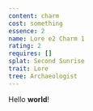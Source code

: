 ```yaml
---
content: charm
cost: something
essence: 2
name: Lore e2 Charm 1
rating: 2
requires: []
splat: Second Sunrise
trait: Lore
tree: Archaeologist
---
```


Hello **world**!
